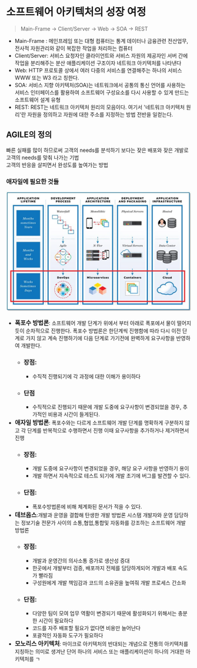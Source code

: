 # 소프트웨어 아키텍처의 성장 여정

> Main-Frame -> Client/Server -> Web -> SOA -> REST

- Main-Frame : 메인프레임 또는 대형 컴퓨터는 통계 데이터나 금융관련 전산업무, 전사적 자원관리와 같이 복잡한 작업을 처리하는 컴퓨터
- Client/Server: 서비스 요청자인 클라이언트와 서비스 자원의 제공자인 서버 간에 작업을 분리해주는 분산 애플리케이션 구조이자 네트워크 아키텍처를 나타낸다
- Web: HTTP 프로토콜 상에서 여러 다중의 서비스를 연결해주는 하나의 서비스 WWW 또는 W3 라고 칭한다.
- SOA: 서비스 지향 아키텍처(SOA)는 네트워크에서 공통의 통신 언어를 사용하는 서비스 인터페이스를 활용하여 소프트웨어 구성요소를 다시 사용할 수 있게 만드는 소프트웨어 설계 유형
- REST:  REST는 네트워크 아키텍처 원리의 모음이다. 여기서 '네트워크 아키텍처 원리'란 자원을 정의하고 자원에 대한 주소를 지정하는 방법 전반을 일컫는다. 

## AGILE의 정의
빠른 실패를 많이 하므로써 고객의 needs를 분석하기 보다는 잦은 배포와 잦은 개발로 고객의 needs를 맞춰 나가는 기법   
고객의 반응을 살피면서 완성도를 높여가는 방법

### 애자일에 필요한 것들
![img.png](img.png)



- <strong style="font-size:16px">폭포수 방법론</strong>: 소프트웨어 개발 단계가 위에서 부터 아래로 폭포에서 물이 떨어지듯이 순차적으로 진행한다. 폭포수 방법론은 한단계씩 진행함에 따라 다시 이전 단계로 가지 않고 계속 진행하기에 다음 단계로 가기전에 완벽하게 요구사항을 반영하여 개발한다.
  - ### 장점:
    - 수직적 진행되기에 각 과정에 대한 이해가 용이하다
  - ### 단점
      - 수직적으로 진행되기 때문에 개발 도중에 요구사항이 변경되었을 경우, 추가적인 비용과 시간이 들게된다.
- <strong style="font-size:16px">애자일 방법론</strong>: 폭포수와는 다르게 소프트웨어 개발 단계를 명확하게 구분하지 않고 각 단계를 반복적으로 수행하면서 진행 이때 요구사항을 추가하거나 제거하면서 진행
  - ### 장점:
    - 개발 도중에 요구사항이 변경되었을 경우, 해당 요구 사항을 반영하기 용이
    - 개발 하면서 지속적으로 테스트 되기에 개발 초기에 버그를 발견할 수 있다.
  - ### 단점:
    - 폭포수방법론에 비해 체계화된 문서가 적을 수 있다.
- <strong style="font-size:16px">데브옵스</strong>:개발과 운영을 결합해 탄생한 개발 방법론 시스탬 개발자와 운영 담당하는 정보기술 전문가 사이의 소통,협업,통합및 자동화를 강조하는 소프트웨어 개발 방법론
  - ### 장점:
    - 개발과 운영간의 의사소통 증가로 생산성 증대
    - 한곳에서 개발부터 검증, 배포까지 전체를 담당하게되어 개발과 배포 속도가 빨라짐
    - 구성원에게 개발 책임감과 코드의 소유권을 높여줘 개발 프로세스 간소화
  - ### 단점:
    - 다양한 팀이 모여 업무 역활이 변경되기 때문에 활성화되기 위해서는 충분한 시간이 필요하다
    - 코드를 자주 배포할 필요가 없다면 비용만 늘어난다
    - 포괄적인 자동화 도구가 필요하다
- <strong style="font-size:16px">모노리스 아키텍처</strong>: 마이크로 아키텍처의 반대되는 개념으로 전통의 아키텍처를 지칭하는 의미로 생겨난 단어 하나의 서비스 또는 애플리케이션이 하나의 거대한 아키텍처를 ㄱ
